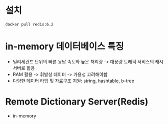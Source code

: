# 설치
```bash
docker pull redis:6.2
```
# in-memory 데이터베이스 특징
- 밀리세컨드 단위의 빠른 응답 속도와 높은 처리량 -> 대용량 트래픽 서비스의 캐시 서버로 활용
- RAM 활용 -> 휘발성 데이터 -> 가용성 고려해야함
- 다양한 데이터 타입 및 자료구조 지원: string, hashtable, b-tree
# Remote Dictionary Server(Redis)
- in-memory